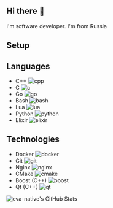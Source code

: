 ## Hi there 👋

I'm software developer. I'm from Russia

## Setup

## Languages
- C++ ![cpp](https://raw.githubusercontent.com/eva-native/eva-native/refs/heads/main/resources/c.svg)
- C ![c](https://raw.githubusercontent.com/eva-native/eva-native/refs/heads/main/resources/c-1.svg)
- Go ![go](https://raw.githubusercontent.com/eva-native/eva-native/refs/heads/main/resources/go-logo-1.svg)
- Bash ![bash](https://raw.githubusercontent.com/eva-native/eva-native/refs/heads/main/resources/bash-2.svg)
- Lua ![lua](https://raw.githubusercontent.com/eva-native/eva-native/refs/heads/main/resources/lua-5.svg)
- Python ![python](https://raw.githubusercontent.com/eva-native/eva-native/refs/heads/main/resources/python-5.svg)
- Elixir ![elixir](https://raw.githubusercontent.com/eva-native/eva-native/refs/heads/main/resources/elixir-1.svg)

## Technologies
- Docker ![docker](https://raw.githubusercontent.com/eva-native/eva-native/refs/heads/main/resources/docker-4.svg)
- Git ![git](https://raw.githubusercontent.com/eva-native/eva-native/refs/heads/main/resources/git-icon.svg)
- Nginx ![nginx](https://raw.githubusercontent.com/eva-native/eva-native/refs/heads/main/resources/nginx-2.svg)
- CMake ![cmake](https://raw.githubusercontent.com/eva-native/eva-native/refs/heads/main/resources/cmake-svgrepo-com.svg)
- Boost (C++) ![boost](https://raw.githubusercontent.com/eva-native/eva-native/refs/heads/main/resources/boost-logo-transparent.svg)
- Qt (C++) ![qt](https://raw.githubusercontent.com/eva-native/eva-native/refs/heads/main/resources/qt-svgrepo-com.svg)

<img src="https://github-readme-stats.vercel.app/api/top-langs/?username=eva-native&theme=blueberry&show_icons=true&hide_border=false&layout=compact" alt="eva-native's GitHub Stats" />
